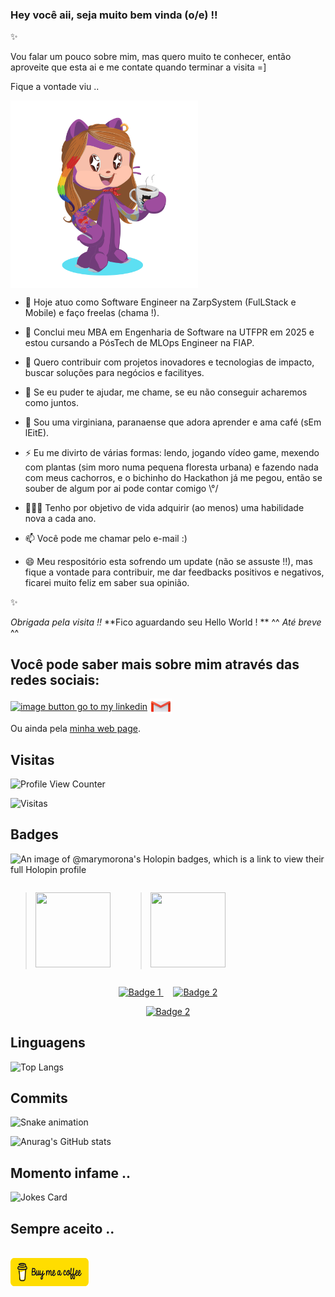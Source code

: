 ### Hey você aii, seja muito bem vinda (o/e) !!



✨

Vou falar um pouco sobre mim, mas quero muito te conhecer, então aproveite que esta ai e me contate quando terminar a visita =]

Fique a vontade viu ..


<a href="url"><img src="https://github.com/MariliseMorona/MariliseMorona/blob/main/.github/workflows/assets/myOctocat.png" align="center" alt="image my octocat is purple skin, colored hair, tattoo and piercing, according to a cup of coffee" height="300" width="300" ></a> 


- 🔭 Hoje atuo como Software Engineer na ZarpSystem (FulLStack e Mobile) e faço freelas (chama !).

- 🌱 Conclui meu MBA em Engenharia de Software na UTFPR em 2025 e estou cursando a PósTech de MLOps Engineer na FIAP.
 
- 👯 Quero contribuir com projetos inovadores e tecnologias de impacto, buscar soluções para negócios e facilityes.
 
- 🤔 Se eu puder te ajudar, me chame, se eu não conseguir acharemos como juntos.

- 💬 Sou uma virginiana, paranaense que adora aprender e ama café (sEm lEitE).

- ⚡ Eu me divirto de várias formas: lendo, jogando vídeo game, mexendo com plantas (sim moro numa pequena floresta urbana) e fazendo nada com meus cachorros, e o bichinho do Hackathon já me pegou, então se souber de algum por ai pode contar comigo \°/

- 🧚🏻‍♂️ Tenho por objetivo de vida adquirir (ao menos) uma habilidade nova a cada ano.

- 📫 Você pode me chamar pelo e-mail :)

- 😄 Meu respositório esta sofrendo um update (não se assuste !!), mas fique a vontade para contribuir, me dar feedbacks positivos e negativos, ficarei muito feliz em saber sua opinião.
 

✨

_Obrigada pela visita !!_
**Fico aguardando seu Hello World ! **
 ^^ _Até breve_ ^^

## Você pode saber mais sobre mim através das redes sociais:

<a href="https://linkedin.com/in/marilise-morona" target="blank"><img align="center" src="https://raw.githubusercontent.com/rahuldkjain/github-profile-readme-generator/master/src/images/icons/Social/linked-in-alt.svg" alt="image button go to my linkedin" height="30" width="40" /></a>
<a href="mailto:marymorona@gmail.com" target="blank"><img align="center" src="https://github.com/MariliseMorona/MariliseMorona/blob/main/.github/workflows/assets/iconGmail.png" alt="image button send e-mail for me" height="25" width="35" /></a>


Ou ainda pela <a href="https://marilisemorona.github.io/morona/" target="blank" alt="Linf de acesso ao perfil do github.io de marilise morona">minha web page</a>.

## Visitas

![Profile View Counter](https://komarev.com/ghpvc/?username=MariliseMorona)

![Visitas](https://visitor-badge.glitch.me/badge?page_id=MariliseMorona)

## Badges

![An image of @marymorona's Holopin badges, which is a link to view their full Holopin profile](https://holopin.me/marymorona)
<blockquote class="badgr-badge" style="display: inline-block; vertical-align: top; font-family: Helvetica, Roboto, 'Segoe UI', Calibri, sans-serif; margin-right: 20px;">
  <a href="https://api.badgr.io/public/assertions/KzzoNWmMTNWQ2o6BgmNb3w">
    <img width="120px" height="120px" src="https://api.badgr.io/public/assertions/KzzoNWmMTNWQ2o6BgmNb3w/image">
  </a>
  <p class="badgr-badge-recipient" style="margin: 0; font-size: 12px; color: #555555;"></p>
</blockquote>
<blockquote class="badgr-badge" style="display: inline-block; vertical-align: top; font-family: Helvetica, Roboto, 'Segoe UI', Calibri, sans-serif;">
  <a href="https://api.badgr.io/public/assertions/6F5Aq_HMSsy8R-KEEF6U1w">
    <img width="120px" height="120px" src="https://api.badgr.io/public/assertions/6F5Aq_HMSsy8R-KEEF6U1w/image">
  </a>
</blockquote>

<p align="center">
  <a href="https://api.badgr.io/public/badges/WZWoX8NuQXapagzXWaMGMQ" target="_blank">
    <img src="https://api.badgr.io/public/assertions/FNLp8IuGTa2yqTy1NyzyKA/image" width="120" height="120" alt="Badge 1">
  </a>
  &nbsp;&nbsp;&nbsp;
  <a href="https://api.badgr.io/public/badges/B6ACp97XRiSMOPXiik4GDA" target="_blank">
    <img src="https://api.badgr.io/public/assertions/H_9RxcoFTByAgGCEZHbUFw/image" width="120" height="120" alt="Badge 2">
  </a>
</p>

<p align="center">
  <a href="[https://api.badgr.io/public/badges/B6ACp97XRiSMOPXiik4GDA](https://www.credly.com/badges/9cdc64cf-518e-4701-b285-ab2a2aabed44/public_url)" target="_blank">
    <img async src="//cdn.credly.com/assets/utilities/embed.js" width="120" height="120" alt="Badge 2">
  </a>
</p>



## Linguagens

![Top Langs](https://github-readme-stats.vercel.app/api/top-langs/?username=MariliseMorona&theme=tokyonight)           
          

## Commits

![Snake animation](https://github.com/MariliseMorona/MariliseMorona/blob/output/github-contribution-grid-snake.svg)

![Anurag's GitHub stats](https://github-readme-stats.vercel.app/api?username=MariliseMorona&show_icons=true&theme=cobalt)

 ## Momento infame ..

 ![Jokes Card](https://readme-jokes.vercel.app/api)

## Sempre aceito ..

<br><a href="https://www.buymeacoffee.com/marymorona" target="blank"><img align="center" src="https://github.com/MariliseMorona/MariliseMorona/blob/main/.github/workflows/assets/bmc-button.png" alt="image button by me a coffee" height="45" width="125" /></a>



